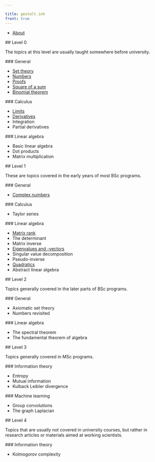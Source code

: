 ```yaml
---

title: gestalt.ink
front: true
---
```


<ul class="links">
<li><a href="about">About</a></li>
</ul>

<section markdown="1">
## Level 0

<span>The topics at this level are usually taught somewhere before university.</span>

<div markdown="1">
### General

* [Set theory](set-theory)
* [Numbers](numbers)
* [Proofs](proofs)
* [Square of a sum](square-sum)
* [Binomial theorem](binomial-theorem)
</div>

<div markdown="1">
### Calculus

* [Limits](/limits)
* [Derivatives](/derivatives)
* Integration
* Partial derivatives
</div>

<div markdown="1">
### Linear algebra

* Basic linear algebra
* Dot products
* Matrix multiplication
</div>

</section>

<section markdown="1">
## Level 1

<span>These are topics covered in the early years of most BSc programs.</span>

<div markdown="1">
### General

* [Complex numbers](/complex-numbers)
</div>

<div markdown="1">
### Calculus

* Taylor series
</div>

<div markdown="1">
### Linear algebra

* [Matrix rank](rank)
* The determinant
* Matrix inverse
* [Eigenvalues and -vectors](eigenvalues)
* Singular value decomposition
* Pseudo-inverse
* [Quadratics](quadratics)
* Abstract linear algebra
</div>


</section>


<section markdown="1">
## Level 2

<span>Topics generally covered in the later parts of BSc programs.</span>

<div markdown="1">
### General

* Axiomatic set theory
* Numbers revisited
</div>

<div markdown="1">
### Linear algebra

* The spectral theorem
* The fundamental theorem of algebra

</div>

</section>

<section markdown="1">
## Level 3

<span>Topics generally covered in MSc programs.</span>

<div markdown="1">
### Information theory

* Entropy
* Mutual information
* Kulback Leibler divergence
</div>

<div markdown="1">
### Machine learning

* Group convolutions
* The graph Laplacian
</div>

</section>

<section  markdown="1">
## Level 4

<span>Topics that are usually not covered in university courses, but rather in research articles or materials aimed at working scientists.</span>

<div markdown="1">
### Information theory

* Kolmogorov complexity
</div>

</section>